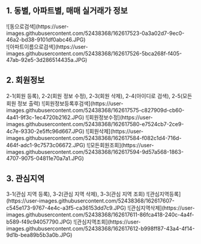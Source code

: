 <h2>1. 동별, 아파트별, 매매 실거래가 정보  </h2>
![동으로검색](https://user-images.githubusercontent.com/52438368/162617523-0a3a02d7-9ec0-46a2-bd38-9101df0abc46.JPG)<br>
![아파트이름으로검색](https://user-images.githubusercontent.com/52438368/162617526-5bca268f-f405-47ab-92e5-3d286514435a.JPG)<br/>

<h2>2. 회원정보</h2>  
2-1(회원 등록), 2-2(회원 정보 수정), 2-3(회원 삭제), 2-4(아이디로 검색), 2-5(모든 회원 정보 출력)
![회원정보등록후검색](https://user-images.githubusercontent.com/52438368/162617575-c827909d-cb60-4a41-9f3c-1ec4720b2162.JPG)  
![회원정보수정](https://user-images.githubusercontent.com/52438368/162617580-e7524cb7-2ce9-4c7e-9330-2e5ffc96d667.JPG)  
![회원삭제](https://user-images.githubusercontent.com/52438368/162617584-f082c1d4-716d-464f-adc1-9c7573c06672.JPG)  
![모든회원조회](https://user-images.githubusercontent.com/52438368/162617594-9d57a568-1863-4707-9075-04811e70a7a1.JPG)  

<h2>3. 관심지역</h2>
3-1(관심 지역 등록), 3-2(관심 지역 삭제), 3-3(관심 지역 조회)
![관심지역등록](https://user-images.githubusercontent.com/52438368/162617607-c545e173-9767-4e4c-a3f5-ca36153dd7c9.JPG)  
![관심지역삭제](https://user-images.githubusercontent.com/52438368/162617611-86fca418-240c-4a4f-b589-f49c94057790.JPG)  
![관심지역조회](https://user-images.githubusercontent.com/52438368/162617612-b998ff87-43a4-4f14-9d1b-bea89b5b3a0b.JPG)  
